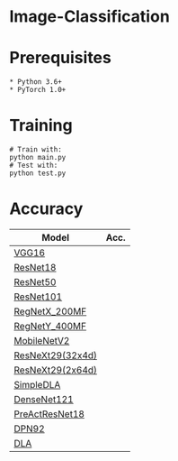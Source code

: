 # Image-Classification
# Prerequisites
	* Python 3.6+
	* PyTorch 1.0+
# Training
```
# Train with:
python main.py
# Test with:
python test.py
```
# Accuracy
| Model             | Acc.        |
| ----------------- | ----------- |
| [VGG16](https://arxiv.org/abs/1409.1556)              |      |
| [ResNet18](https://arxiv.org/abs/1512.03385)          |      |
| [ResNet50](https://arxiv.org/abs/1512.03385)          |      |
| [ResNet101](https://arxiv.org/abs/1512.03385)         |     |
| [RegNetX_200MF](https://arxiv.org/abs/2003.13678)     |      |
| [RegNetY_400MF](https://arxiv.org/abs/2003.13678)     |      |
| [MobileNetV2](https://arxiv.org/abs/1801.04381)       |     |
| [ResNeXt29(32x4d)](https://arxiv.org/abs/1611.05431)  |       |
| [ResNeXt29(2x64d)](https://arxiv.org/abs/1611.05431)  |       |
| [SimpleDLA](https://arxiv.org/abs/1707.064)           |      |
| [DenseNet121](https://arxiv.org/abs/1608.06993)       |      |
| [PreActResNet18](https://arxiv.org/abs/1603.05027)    |     |
| [DPN92](https://arxiv.org/abs/1707.01629)             |      |
| [DLA](https://arxiv.org/pdf/1707.06484.pdf)           |      |
